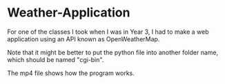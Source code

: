 # Weather-Application
For one of the classes I took when I was in Year 3, I had to make a web application using an API known as OpenWeatherMap. 

Note that it might be better to put the python file into another folder name, which should be named "cgi-bin". 

The mp4 file shows how the program works. 
